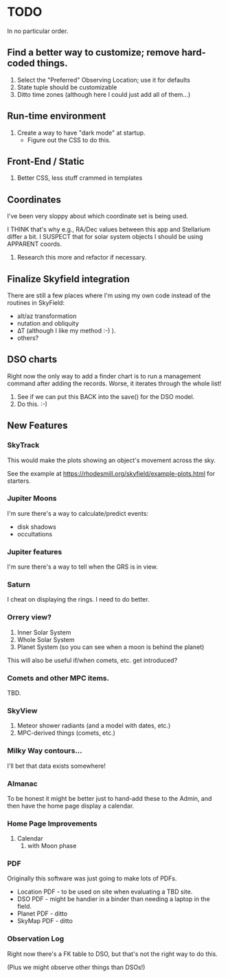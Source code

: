 
# TODO

In no particular order.

## Find a better way to customize; remove hard-coded things.

1. Select the "Preferred" Observing Location; use it for defaults
2. State tuple should be customizable 
3. Ditto time zones (although here I could just add all of them...)

## Run-time environment

1. Create a way to have "dark mode" at startup.
    * Figure out the CSS to do this.

## Front-End / Static

1. Better CSS, less stuff crammed in templates

## Coordinates
I've been very sloppy about which coordinate set is being used.

I THINK that's why e.g., RA/Dec values between this app and Stellarium differ a bit.   I SUSPECT that for
solar system objects I should be using APPARENT coords.

1. Research this more and refactor if necessary.

## Finalize Skyfield integration

There are still a few places where I'm using my own code instead of the routines in SkyField:

* alt/az transformation
* nutation and obliquity
* ∆T (although I like my method :-) ).
* others?

## DSO charts

Right now the only way to add a finder chart is to run a management command after adding the records.
Worse, it iterates through the whole list!

1. See if we can put this BACK into the save() for the DSO model.
2. Do this. :-)

## New Features

### SkyTrack 
This would make the plots showing an object's movement across the sky.

See the example at https://rhodesmill.org/skyfield/example-plots.html for starters.

### Jupiter Moons

I'm sure there's a way to  calculate/predict events:

* disk shadows
* occultations

### Jupiter features

I'm sure there's a way to tell when the GRS is in view.

### Saturn

I cheat on displaying the rings.   I need to do better.

### Orrery view?

1. Inner Solar System
2. Whole Solar System
3. Planet System (so you can see when a moon is behind the planet)
 
This will also be useful if/when comets, etc. get introduced?

### Comets and other MPC items.
TBD.

### SkyView

1. Meteor shower radiants (and a model with dates, etc.)
2. MPC-derived things (comets, etc.)

### Milky Way contours... 
I'll bet that data exists somewhere!

### Almanac

To be honest it might be better just to hand-add these to the Admin, and then have the home page display a calendar.

### Home Page Improvements

1. Calendar
    1. with Moon phase

### PDF

Originally this software was just going to make lots of PDFs.

* Location PDF - to be used on site when evaluating a TBD site.
* DSO PDF - might be handier in a binder than needing a laptop in the field.
* Planet PDF - ditto
* SkyMap PDF - ditto

### Observation Log

Right now there's a FK table to DSO, but that's not the right way to do this.

(Plus we might observe other things than DSOs!)

